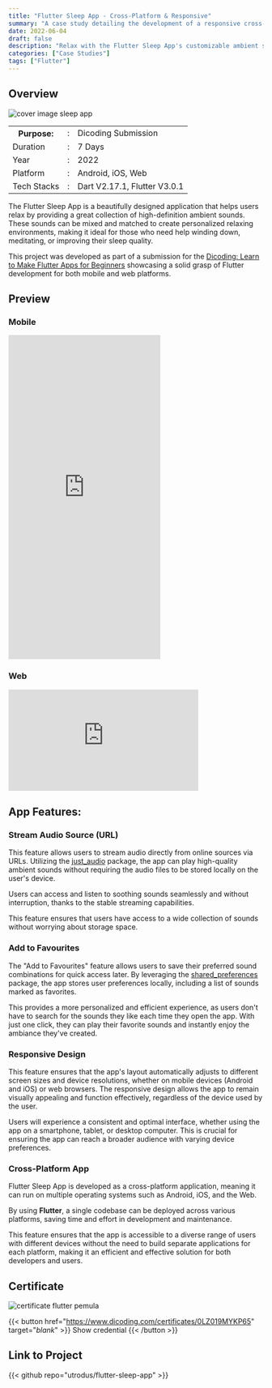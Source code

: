 ```yaml
---
title: "Flutter Sleep App - Cross-Platform & Responsive"
summary: "A case study detailing the development of a responsive cross-platform application using Flutter for Android, iOS, and Web."
date: 2022-06-04
draft: false
description: "Relax with the Flutter Sleep App's customizable ambient sounds. Create your own soothing environment and improve sleep quality with this Flutter-based app."
categories: ["Case Studies"]
tags: ["Flutter"]
---
```



## Overview

![cover image sleep app](https://res.cloudinary.com/dvhxdwwld/image/upload/v1660028418/cover-sleep_upqdhc.png)

<table class="table-auto text-left text-base min-w-full">
    <tbody>
      <tr class="border-b py-2">
        <th scope="row" class="font-bold">Purpose:</th>
        <td class="font-bold">:</td>
        <td class="py-2">Dicoding Submission</td>
      </tr>
      <tr class="border-b py-2">
        <td class="font-bold">Duration</td>
        <td class="font-bold">:</td>
        <td class="py-2">7 Days</td>
      </tr>
      <tr class="border-b py-2">
        <td class="font-bold">Year</td>
        <td class="font-bold">:</td>
        <td class="py-2">2022</td>
      </tr>
      <tr class="border-b py-2">
        <td class="font-bold">Platform</td>
        <td class="font-bold">:</td>
        <td class="py-2">
          Android, iOS, Web
          </td>
      </tr>        
      <tr class="border-b py-2">
        <td class="font-bold">Tech Stacks</td>
        <td class="font-bold">:</td>
        <td class="py-2">
          Dart V2.17.1, Flutter V3.0.1
          </td>
      </tr>        
    </tbody>
  </table>

The Flutter Sleep App is a beautifully designed application that helps users relax by providing a great collection of high-definition ambient sounds. These sounds can be mixed and matched to create personalized relaxing environments, making it ideal for those who need help winding down, meditating, or improving their sleep quality. 

This project was developed as part of a submission for the [Dicoding: Learn to Make Flutter Apps for Beginners](https://www.dicoding.com/academies/159) showcasing a solid grasp of Flutter development for both mobile and web platforms.


## Preview
### Mobile
<iframe src="https://user-images.githubusercontent.com/24326642/181683150-56d0900b-143a-4810-97ce-4022576a536b.webm" width="300" height="640" frameBorder="0" class="giphy-embed" allowFullScreen></iframe>

### Web
<iframe src="https://user-images.githubusercontent.com/24326642/181690203-a2138b36-7b5d-4d06-85cd-4f5989c0e67c.webm" width="375" height="200" frameBorder="0" class="giphy-embed" allowFullScreen></iframe>

## App Features:
### Stream Audio Source (URL)
This feature allows users to stream audio directly from online sources via URLs. Utilizing the [just_audio](https://pub.dev/packages/just_audio) package, the app can play high-quality ambient sounds without requiring the audio files to be stored locally on the user's device. 

Users can access and listen to soothing sounds seamlessly and without interruption, thanks to the stable streaming capabilities.

This feature ensures that users have access to a wide collection of sounds without worrying about storage space.

### Add to Favourites
The "Add to Favourites" feature allows users to save their preferred sound combinations for quick access later. By leveraging the [shared_preferences](https://pub.dev/packages/shared_preferences) package, the app stores user preferences locally, including a list of sounds marked as favorites.

This provides a more personalized and efficient experience, as users don't have to search for the sounds they like each time they open the app. With just one click, they can play their favorite sounds and instantly enjoy the ambiance they've created.
  
### Responsive Design
This feature ensures that the app's layout automatically adjusts to different screen sizes and device resolutions, whether on mobile devices (Android and iOS) or web browsers. The responsive design allows the app to remain visually appealing and function effectively, regardless of the device used by the user. 

Users will experience a consistent and optimal interface, whether using the app on a smartphone, tablet, or desktop computer. This is crucial for ensuring the app can reach a broader audience with varying device preferences.
  
### Cross-Platform App
Flutter Sleep App is developed as a cross-platform application, meaning it can run on multiple operating systems such as Android, iOS, and the Web. 

By using **Flutter**, a single codebase can be deployed across various platforms, saving time and effort in development and maintenance.

This feature ensures that the app is accessible to a diverse range of users with different devices without the need to build separate applications for each platform, making it an efficient and effective solution for both developers and users.


## Certificate  
![certificate flutter pemula](https://user-images.githubusercontent.com/24326642/181682739-112c0aa8-f995-4130-aecb-4064283af8ba.png)

{{< button href="https://www.dicoding.com/certificates/0LZ019MYKP65" target="_blank_" >}}
Show credential
{{< /button >}}

 
## Link to Project
{{< github repo="utrodus/flutter-sleep-app" >}}

